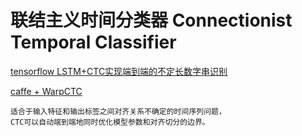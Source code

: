# 联结主义时间分类器 Connectionist Temporal Classifier 
[tensorflow LSTM+CTC实现端到端的不定长数字串识别](https://www.jianshu.com/p/45828b18f133)

[caffe + WarpCTC](https://github.com/xmfbit/warpctc-caffe)

    适合于输入特征和输出标签之间对齐关系不确定的时间序列问题，
    CTC可以自动端到端地同时优化模型参数和对齐切分的边界。
    
    
    
    
  
